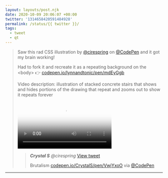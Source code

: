 ```yaml
---
layout: layouts/post.njk
date: 2020-10-09 20:06:07 +00:00
twitter: '1314658420591484928'
permalink: /status/{{ twitter }}/
tags: 
  - tweet
  - qt
---
```


> Saw this rad CSS illustration by [@cirespring](https://twitter.com/cirespring/) on [@CodePen](https://twitter.com/CodePen) and it got my brain working!
> 
> Had to fork it and recreate it as a repeating background on the &lt;body&gt; 👉 [codepen.io/lynnandtonic/pen/mdEyGgb](https://codepen.io/lynnandtonic/pen/mdEyGgb)
> 
> <p class="sr-only">Video description: illustration of stacked concrete stairs that shows and hides portions of the drawing that repeat and zooms out to show it repeats forever</p>
> 
> <video controls loop preload="metadata" poster="/img/Ej6aDD8U8AAqMFu.jpg"><source src="/img/1314658420591484928-Ej6aDD8U8AAqMFu.mp4">Your browser does not support the video tag.</video>
> 
> > <cite>**Crystal S** @cirespring</cite> [View tweet](https://twitter.com/cirespring/status/1314581708092641282)
> > 
> > Brutalism [codepen.io/CrystalS/pen/VwjYxoO](https://codepen.io/CrystalS/pen/VwjYxoO) via [@CodePen](https://twitter.com/CodePen)

---
